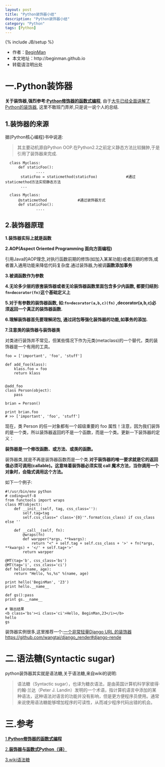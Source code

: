 ```yaml
---
layout: post
title: "Python装饰器小结"
description: "Python装饰器小结"
category: "Python"
tags: [Python]
---
```

{% include JB/setup %}
<ul>
    <li>作者：<a href="http://weibo.com/beginman" target="blank">BeginMan</a></li>
    <li>本文地址：http://beginman.github.io</li>
    <li>转载请注明出处</li>
</ul>
<h1>一.Python装饰器</h1>

<p><strong>关于装饰器,强烈参考:<a href="http://coolshell.cn/articles/11265.html">Python修饰器的函数式编程</a></strong>, 由于<a href="http://coolshell.cn/articles/11265.html">大牛已经全面讲解了Python的装饰器</a>, 这里不敢班门弄斧,只是说一说个人的总结.</p>

<h2>1.装饰器的来源</h2>

<p>据{Python核心编程}书中说道:</p>

<blockquote>
  <p>其主要动机源自Python OOP.在Python2.2之前定义静态方法比较臃肿,于是引用了装饰器来完成.</p>
</blockquote>

<pre><code>  class Myclass:
      def staticFoo():
              ....
       staticFoo = staticmethod(staticFoo)             #通过staticmethod方法实现静态方法
       ...

  class Myclass:
      @staticmethod              #通过装饰器方式
      def staticFoo():
              ....
</code></pre>

<!--more-->

<h2>2.装饰器原理</h2>

<p><strong>1.装饰器实际上就是函数</strong></p>

<p><strong>2.AOP(Aspect Oriented Programming 面向方面编程)</strong></p>

<p>引用Java的AOP理念,对执行函数前期的修饰(如加入某某功能)或者后期的修饰,或者置入通用功能来降低代码复杂度.通过装饰器,为被调<strong>函数添加事务</strong></p>

<p><strong>3.被调函数作为参数</strong></p>

<p><strong>4.无论多少层的嵌套装饰器或者无论装饰器函数里面包含多少内函数, 都要归结到:  <code>fn=decorator(fn)</code>这个基础定义上</strong></p>

<p><strong>5.对于有参数的装饰器函数, 如:<code>fn=decorator(a,b,c)(fn)</code> ,decorator(a,b,c)必须返回一个真正的装饰器函数.</strong></p>

<p><strong>6.理解装饰器首先要理解闭包, 通过闭包等强化装饰器的功能,如事务的添加.</strong></p>

<p><strong>7.注意类的装饰器与装饰器类</strong></p>

<p>对类进行装饰并不常见，但某些情况下作为元类(metaclass)的一个替代，类的装饰器是一个有用的工具。</p>

<pre><code>foo = ['important', 'foo', 'stuff']

def add_foo(klass):
    klass.foo = foo
    return klass


@add_foo
class Person(object):
    pass

brian = Person()

print brian.foo
# &gt;&gt; ['important', 'foo', 'stuff']
</code></pre>

<p>现在，类 Person 的任一对象都有一个超级重要的 foo 属性！注意，因为我们装饰的是一个类，所以装饰器返回的不是一个函数，而是一个类。更新一下装饰器的定义：</p>

<p><strong>装饰器是一个修改函数、或方法、或类的函数。</strong></p>

<p>装饰器类,就是不再是装饰器函数而是一个类.<strong>对于装饰器的唯一要求就是它的返回值必须可调用(callable)。这意味着装饰器必须实现 <strong>call</strong> 魔术方法，当你调用一个对象时，会隐式调用这个方法。</strong></p>

<p>如下一个例子:</p>

<pre><code>#!/usr/bin/env python
# coding=utf-8
from functools import wraps
class MT(object):
    def __init__(self, tag, css_class=''):
        self.tag=tag
        self.css_class=" class='{0}'".format(css_class) if css_class else ''

    def __call__(self, fn):
        @wraps(fn)
        def warpper(*args, **kwargs):
            return "&lt;" + self.tag + self.css_class + '&gt;' + fn(*args, **kwargs) + '&lt;/' + self.tag+'&gt;'
        return warpper

@MT(tag='b', css_class='bs')
@MT(tag='i', css_class='ci')
def hello(name, age):
    return "Hello, %s,%s" %(name, age) 

print hello('BeginMan', '23')
print hello.__name__

def gs():pass
print gs.__name__

# 输出结果
&lt;b class='bs'&gt;&lt;i class='ci'&gt;Hello, BeginMan,23&lt;/i&gt;&lt;/b&gt;
hello
gs
</code></pre>

<p>装饰器实例很多,这里推荐一个:<a href="https://github.com/BeginMan/django_render">一个非常轻量Django URL 的装饰器 https://github.com/wangtai/django_render#django-rende</a></p>

<h1>二.语法糖(Syntactic sugar)</h1>

<p>python装饰器其实就是语法糖,关于语法糖,来自wiki的说明:</p>

<blockquote>
  <p>语法糖（Syntactic sugar），也译为糖衣语法，是由英国计算机科学家彼得·约翰·兰达（Peter J. Landin）发明的一个术语，指计算机语言中添加的某种语法，这种语法对语言的功能并没有影响，但是更方便程序员使用。通常来说使用语法糖能够增加程序的可读性，从而减少程序代码出错的机会。</p>
</blockquote>

<h1>三.参考</h1>

<p><a href="http://coolshell.cn/articles/11265.html">1.<strong>Python修饰器的函数式编程</strong></a></p>

<p><a href="http://youngsterxyf.github.io/2013/01/04/Decorators-and-Functional-Python/">2.<strong>装饰器与函数式Python（译）</strong></a></p>

<p><a href="http://zh.wikipedia.org/zh-cn/%E8%AF%AD%E6%B3%95%E7%B3%96">3.wiki语法糖</a></p>
